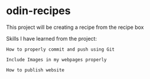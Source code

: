 # odin-recipes
This project will be creating a recipe from the recipe box

Skills I have learned from the project:

    How to properly commit and push using Git

    Include Images in my webpages properly

    How to publish website
    